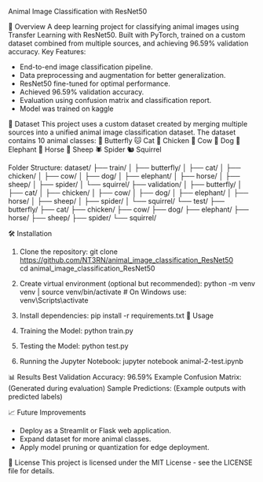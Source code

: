 Animal Image Classification with ResNet50

📌 Overview
A deep learning project for classifying animal images using Transfer Learning with ResNet50. Built with PyTorch, trained on a custom dataset combined from multiple sources, and achieving 96.59% validation accuracy.
Key Features:
- End-to-end image classification pipeline.
- Data preprocessing and augmentation for better generalization.
- ResNet50 fine-tuned for optimal performance.
- Achieved 96.59% validation accuracy.
- Evaluation using confusion matrix and classification report.
- Model was trained on kaggle

📂 Dataset
This project uses a custom dataset created by merging multiple sources into a unified animal image classification dataset. The dataset contains 10 animal classes:
🦋 Butterfly
🐱 Cat
🐔 Chicken
🐄 Cow
🐶 Dog
🐘 Elephant
🐎 Horse
🐑 Sheep
🕷 Spider
🐿 Squirrel

Folder Structure:
dataset/
├── train/
│   ├── butterfly/
│   ├── cat/
│   ├── chicken/
│   ├── cow/
│   ├── dog/
│   ├── elephant/
│   ├── horse/
│   ├── sheep/
│   ├── spider/
│   └── squirrel/
├── validation/
│   ├── butterfly/
│   ├── cat/
│   ├── chicken/
│   ├── cow/
│   ├── dog/
│   ├── elephant/
│   ├── horse/
│   ├── sheep/
│   ├── spider/
│   └── squirrel/
└── test/
    ├── butterfly/
    ├── cat/
    ├── chicken/
    ├── cow/
    ├── dog/
    ├── elephant/
    ├── horse/
    ├── sheep/
    ├── spider/
    └── squirrel/

🛠️ Installation
1. Clone the repository:
   git clone https://github.com/NT3RN/animal_image_classification_ResNet50        
   cd animal_image_classification_ResNet50

3. Create virtual environment (optional but recommended):
   python -m venv venv |
   source venv/bin/activate   # On Windows use: venv\Scripts\activate

4. Install dependencies:
   pip install -r requirements.txt
🚀 Usage
1. Training the Model:
   python train.py

2. Testing the Model:
   python test.py

3. Running the Jupyter Notebook:
   jupyter notebook animal-2-test.ipynb

📊 Results
Best Validation Accuracy: 96.59%
Example Confusion Matrix: (Generated during evaluation)
Sample Predictions: (Example outputs with predicted labels)

📈 Future Improvements
- Deploy as a Streamlit or Flask web application.
- Expand dataset for more animal classes.
- Apply model pruning or quantization for edge deployment.

📜 License
This project is licensed under the MIT License - see the LICENSE file for details.
